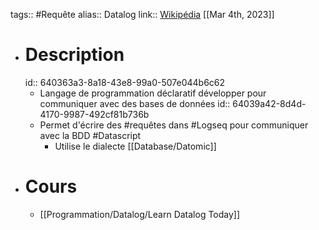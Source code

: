 tags:: #Requête
alias:: Datalog 
link:: [Wikipédia](https://en.wikipedia.org/wiki/Datalog)
[[Mar 4th, 2023]]

- # Description
  id:: 640363a3-8a18-43e8-99a0-507e044b6c62
	- Langage de programmation déclaratif développer pour communiquer avec des bases de données
	  id:: 64039a42-8d4d-4170-9987-492cf81b736b
	- Permet d'écrire des #requêtes dans #Logseq pour communiquer avec la BDD #Datascript
		- Utilise le dialecte [[Database/Datomic]]
- # Cours
	- [[Programmation/Datalog/Learn Datalog Today]]
